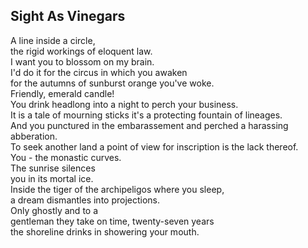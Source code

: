 Sight As Vinegars
-----------------
A line inside a circle,  
the rigid workings of eloquent law.  
I want you to blossom on my brain.  
I'd do it for the circus in which you awaken  
for the autumns of sunburst orange you've woke.  
Friendly, emerald candle!  
You drink headlong into a night to perch your business.  
It is a tale of mourning sticks it's a protecting fountain of lineages.  
And you punctured in the embarassement and perched a harassing abberation.  
To seek another land a point of view for inscription is the lack thereof.  
You - the monastic curves.  
The sunrise silences  
you in its mortal ice.  
Inside the tiger of the archipeligos where you sleep,  
a dream dismantles into projections.  
Only ghostly and to a  
gentleman they take on time, twenty-seven years  
the shoreline drinks in showering your mouth.  
